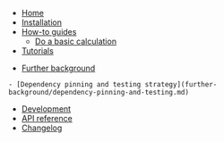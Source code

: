 <!---
Navigation specification

See https://oprypin.github.io/mkdocs-literate-nav/
-->
- [Home](index.md)
- [Installation](installation.md)
- [How-to guides](how-to-guides/index.md)
    - [Do a basic calculation](how-to-guides/basic-calculation.md)
- [Tutorials](tutorials/index.md)
<!---
    - [Initial tutorial](tutorials/initial-tutorial.py)
-->
- [Further background](further-background/index.md)
<!---
    - [Sensitivity](further-background/sensitivity-analysis.py)
    - [Development ideas](further-background/development.py)
-->
    - [Dependency pinning and testing strategy](further-background/dependency-pinning-and-testing.md)
- [Development](development.md)
- [API reference](api/gradient_aware_harmonisation/)
- [Changelog](changelog.md)
